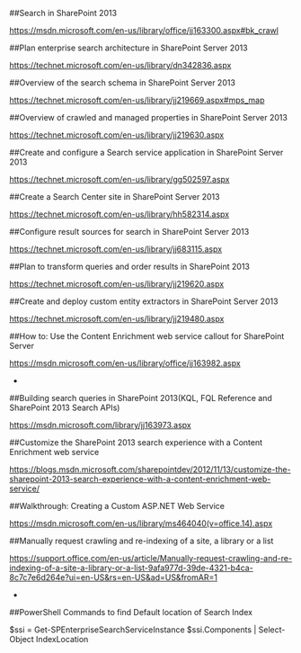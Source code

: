 ##Search in SharePoint 2013

https://msdn.microsoft.com/en-us/library/office/jj163300.aspx#bk_crawl

##Plan enterprise search architecture in SharePoint Server 2013

https://technet.microsoft.com/en-us/library/dn342836.aspx

##Overview of the search schema in SharePoint Server 2013

https://technet.microsoft.com/en-us/library/jj219669.aspx#mps_map

##Overview of crawled and managed properties in SharePoint Server 2013

https://technet.microsoft.com/en-us/library/jj219630.aspx

##Create and configure a Search service application in SharePoint Server 2013

https://technet.microsoft.com/en-us/library/gg502597.aspx

##Create a Search Center site in SharePoint Server 2013

https://technet.microsoft.com/en-us/library/hh582314.aspx

##Configure result sources for search in SharePoint Server 2013

https://technet.microsoft.com/en-us/library/jj683115.aspx

##Plan to transform queries and order results in SharePoint 2013

https://technet.microsoft.com/en-us/library/jj219620.aspx

##Create and deploy custom entity extractors in SharePoint Server 2013

https://technet.microsoft.com/en-us/library/jj219480.aspx

##How to: Use the Content Enrichment web service callout for SharePoint Server

https://msdn.microsoft.com/en-us/library/office/jj163982.aspx


-

##Building search queries in SharePoint 2013(KQL, FQL Reference and SharePoint 2013 Search APIs)

https://msdn.microsoft.com/library/jj163973.aspx

##Customize the SharePoint 2013 search experience with a Content Enrichment web service

https://blogs.msdn.microsoft.com/sharepointdev/2012/11/13/customize-the-sharepoint-2013-search-experience-with-a-content-enrichment-web-service/

##Walkthrough: Creating a Custom ASP.NET Web Service

https://msdn.microsoft.com/en-us/library/ms464040(v=office.14).aspx

##Manually request crawling and re-indexing of a site, a library or a list

https://support.office.com/en-us/article/Manually-request-crawling-and-re-indexing-of-a-site-a-library-or-a-list-9afa977d-39de-4321-b4ca-8c7c7e6d264e?ui=en-US&rs=en-US&ad=US&fromAR=1

-

##PowerShell Commands to find Default location of Search Index

$ssi = Get-SPEnterpriseSearchServiceInstance 
$ssi.Components | Select-Object IndexLocation

